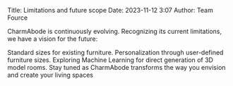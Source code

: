 Title: Limitations and future scope
Date: 2023-11-12 3:07
Author: Team Fource

CharmAbode is continuously evolving. Recognizing its current limitations, we have a vision for the future:

Standard sizes for existing furniture.
Personalization through user-defined furniture sizes.
Exploring Machine Learning for direct generation of 3D model rooms.
Stay tuned as CharmAbode transforms the way you envision and create your living spaces

